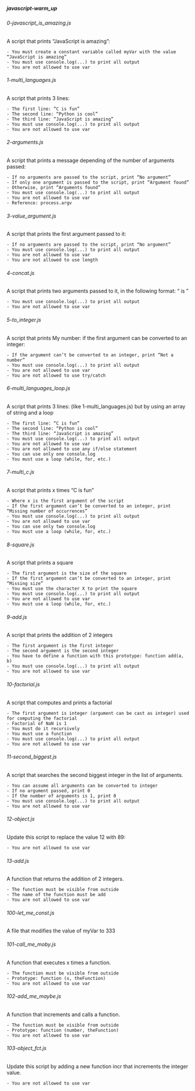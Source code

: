 ##### javascript-warm_up

###### 0-javascript_is_amazing.js

A script that prints “JavaScript is amazing”:

    - You must create a constant variable called myVar with the value “JavaScript is amazing”
    - You must use console.log(...) to print all output
    - You are not allowed to use var

###### 1-multi_languages.js

A script that prints 3 lines:

    - The first line: “C is fun”
    - The second line: “Python is cool”
    - The third line: “JavaScript is amazing”
    - You must use console.log(...) to print all output
    - You are not allowed to use var

###### 2-arguments.js
A script that prints a message depending of the number of arguments passed:

    - If no arguments are passed to the script, print “No argument”
    - If only one argument is passed to the script, print “Argument found”
    - Otherwise, print “Arguments found”
    - You must use console.log(...) to print all output
    - You are not allowed to use var
    - Reference: process.argv

###### 3-value_argument.js
A script that prints the first argument passed to it:

    - If no arguments are passed to the script, print “No argument”
    - You must use console.log(...) to print all output
    - You are not allowed to use var
    - You are not allowed to use length

###### 4-concat.js
A script that prints two arguments passed to it, in the following format: “ is ”

    - You must use console.log(...) to print all output
    - You are not allowed to use var

###### 5-to_integer.js
A script that prints My number: <first argument converted in integer> if the first argument can be converted to an integer:

    - If the argument can’t be converted to an integer, print “Not a number”
    - You must use console.log(...) to print all output
    - You are not allowed to use var
    - You are not allowed to use try/catch

###### 6-multi_languages_loop.js
A script that prints 3 lines: (like 1-multi_languages.js) but by using an array of string and a loop

    - The first line: “C is fun”
    - The second line: “Python is cool”
    - The third line: “JavaScript is amazing”
    - You must use console.log(...) to print all output
    - You are not allowed to use var
    - You are not allowed to use any if/else statement
    - You can use only one console.log
    - You must use a loop (while, for, etc.)

###### 7-multi_c.js
A script that prints x times “C is fun”

    - Where x is the first argument of the script
    - If the first argument can’t be converted to an integer, print “Missing number of occurrences”
    - You must use console.log(...) to print all output
    - You are not allowed to use var
    - You can use only two console.log
    - You must use a loop (while, for, etc.)

###### 8-square.js
A script that prints a square

    - The first argument is the size of the square
    - If the first argument can’t be converted to an integer, print “Missing size”
    - You must use the character X to print the square
    - You must use console.log(...) to print all output
    - You are not allowed to use var
    - You must use a loop (while, for, etc.)

###### 9-add.js
A script that prints the addition of 2 integers

    - The first argument is the first integer
    - The second argument is the second integer
    - You have to define a function with this prototype: function add(a, b)
    - You must use console.log(...) to print all output
    - You are not allowed to use var

###### 10-factorial.js
A script that computes and prints a factorial

    - The first argument is integer (argument can be cast as integer) used for computing the factorial
    - Factorial of NaN is 1
    - You must do it recursively
    - You must use a function
    - You must use console.log(...) to print all output
    - You are not allowed to use var

###### 11-second_biggest.js
A script that searches the second biggest integer in the list of arguments.

    - You can assume all arguments can be converted to integer
    - If no argument passed, print 0
    - If the number of arguments is 1, print 0
    - You must use console.log(...) to print all output
    - You are not allowed to use var

###### 12-object.js
Update this script to replace the value 12 with 89:

    - You are not allowed to use var

###### 13-add.js
A function that returns the addition of 2 integers.

    - The function must be visible from outside
    - The name of the function must be add
    - You are not allowed to use var

###### 100-let_me_const.js
A file that modifies the value of myVar to 333


###### 101-call_me_moby.js
A function that executes x times a function.

    - The function must be visible from outside
    - Prototype: function (x, theFunction)
    - You are not allowed to use var

###### 102-add_me_maybe.js
A function that increments and calls a function.

    - The function must be visible from outside
    - Prototype: function (number, theFunction)
    - You are not allowed to use var

###### 103-object_fct.js
Update this script by adding a new function incr that increments the integer value.

    - You are not allowed to use var

